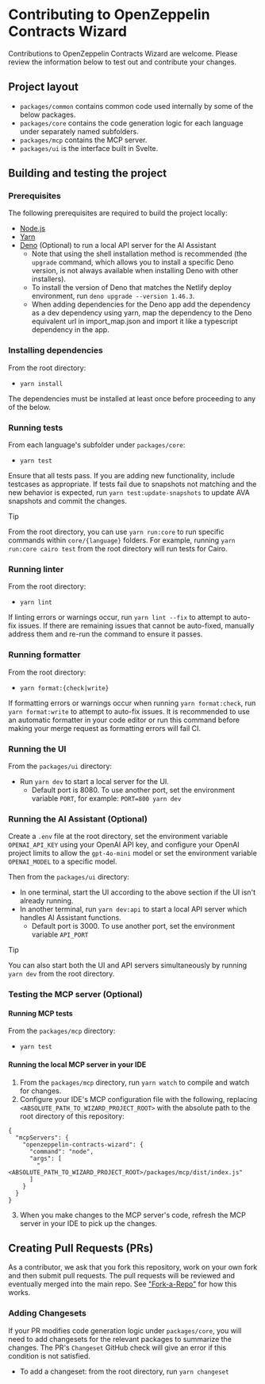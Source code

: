 Contributing to OpenZeppelin Contracts Wizard
=======

Contributions to OpenZeppelin Contracts Wizard are welcome. Please review the information below to test out and contribute your changes.

## Project layout

- `packages/common` contains common code used internally by some of the below packages.
- `packages/core` contains the code generation logic for each language under separately named subfolders.
- `packages/mcp` contains the MCP server.
- `packages/ui` is the interface built in Svelte.

## Building and testing the project

### Prerequisites
The following prerequisites are required to build the project locally:
- [Node.js](https://nodejs.org/)
- [Yarn](https://yarnpkg.com/getting-started/install)
- [Deno](https://github.com/denoland/deno?tab=readme-ov-file#installation) (Optional) to run a local API server for the AI Assistant
  - Note that using the shell installation method is recommended (the `upgrade` command, which allows you to install a specific Deno version, is not always available when installing Deno with other installers).  
  - To install the version of Deno that matches the Netlify deploy environment, run `deno upgrade --version 1.46.3`.
  - When adding dependencies for the Deno app add the dependency as a dev dependency using yarn, map the dependency to the Deno equivalent url in import_map.json and import it like a typescript dependency in the app.

### Installing dependencies
From the root directory:
- ```yarn install```

The dependencies must be installed at least once before proceeding to any of the below.

### Running tests
From each language's subfolder under `packages/core`:
- ```yarn test```

Ensure that all tests pass.  If you are adding new functionality, include testcases as appropriate.
If tests fail due to snapshots not matching and the new behavior is expected, run `yarn test:update-snapshots` to update AVA snapshots and commit the changes.

> [!TIP]
> From the root directory, you can use `yarn run:core` to run specific commands within `core/{language}` folders.
> For example, running `yarn run:core cairo test` from the root directory will run tests for Cairo.

### Running linter
From the root directory:
- ```yarn lint```

If linting errors or warnings occur, run `yarn lint --fix` to attempt to auto-fix issues.  If there are remaining issues that cannot be auto-fixed, manually address them and re-run the command to ensure it passes.

### Running formatter
From the root directory:
- ```yarn format:{check|write}```

If formatting errors or warnings occur when running `yarn format:check`, run `yarn format:write` to attempt to auto-fix issues.
It is recommended to use an automatic formatter in your code editor or run this command before making your merge request as formatting errors will fail CI.

### Running the UI
From the `packages/ui` directory:
- Run `yarn dev` to start a local server for the UI.
  - Default port is 8080. To use another port, set the environment variable `PORT`, for example: `PORT=800 yarn dev`

### Running the AI Assistant (Optional)
Create a `.env` file at the root directory, set the environment variable `OPENAI_API_KEY` using your OpenAI API key, and configure your OpenAI project limits to allow the `gpt-4o-mini` model or set the environment variable `OPENAI_MODEL` to a specific model.

Then from the `packages/ui` directory:
- In one terminal, start the UI according to the above section if the UI isn't already running.
- In another terminal, run `yarn dev:api` to start a local API server which handles AI Assistant functions.
  - Default port is 3000. To use another port, set the environment variable `API_PORT`

> [!TIP]
> You can also start both the UI and API servers simultaneously by running `yarn dev` from the root directory.

### Testing the MCP server (Optional)

#### Running MCP tests
From the `packages/mcp` directory:
- ```yarn test```

#### Running the local MCP server in your IDE
1. From the `packages/mcp` directory, run `yarn watch` to compile and watch for changes.
2. Configure your IDE's MCP configuration file with the following, replacing `<ABSOLUTE_PATH_TO_WIZARD_PROJECT_ROOT>` with the absolute path to the root directory of this repository:
```
{
  "mcpServers": {
    "openzeppelin-contracts-wizard": {
      "command": "node",
      "args": [
        "<ABSOLUTE_PATH_TO_WIZARD_PROJECT_ROOT>/packages/mcp/dist/index.js"
      ]
    }
  }
}
```
3. When you make changes to the MCP server's code, refresh the MCP server in your IDE to pick up the changes.

## Creating Pull Requests (PRs)

As a contributor, we ask that you fork this repository, work on your own fork and then submit pull requests. The pull requests will be reviewed and eventually merged into the main repo. See ["Fork-a-Repo"](https://help.github.com/articles/fork-a-repo/) for how this works.

### Adding Changesets
If your PR modifies code generation logic under `packages/core`, you will need to add changesets for the relevant packages to summarize the changes. The PR's `Changeset` GitHub check will give an error if this condition is not satisfied.
- To add a changeset: from the root directory, run `yarn changeset`
